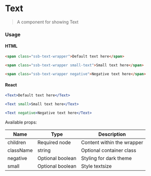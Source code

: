 # Text

> A component for showing Text

### Usage

#### HTML

```html
<span class="ssb-text-wrapper">Default text here</span>

<span class="ssb-text-wrapper small-text">Small text here</span>

<span class="ssb-text-wrapper negative">Negative text here</span>
```

#### React

```jsx harmony
<Text>Default text here</Text>

<Text small>Small text here</Text>

<Text negative>Negative text here</Text>


```

Available props:

| Name      | Type             | Description                |
| --------- | ---------------- | -------------------------- |
| children  | Required node    | Content within the wrapper |
| className | string           | Optional container class   |
| negative  | Optional boolean | Styling for dark theme     |
| small     | Optional boolean | Style textsize             |
